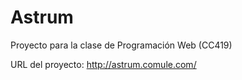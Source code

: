 Astrum
======

Proyecto para la clase de Programación Web (CC419)

URL del proyecto: http://astrum.comule.com/